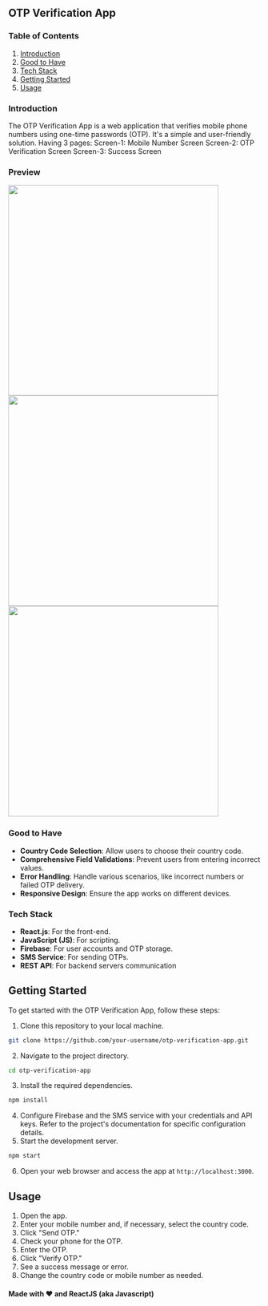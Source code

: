 ## OTP Verification App
### Table of Contents
1. [Introduction](#introduction)
2. [Good to Have](#good-to-have)
3. [Tech Stack](#tech-stack)
4. [Getting Started](#getting-started)
5. [Usage](#usage)

### Introduction

The OTP Verification App is a web application that verifies mobile phone numbers using one-time passwords (OTP). It's a simple and user-friendly solution.
Having 3 pages:
Screen-1: Mobile Number Screen
Screen-2: OTP Verification Screen
Screen-3: Success Screen 

### Preview
<img width="420" src="https://github.com/getlost01/phone_otp_verification_react_firebase/assets/79409258/24460807-db48-40e0-a72c-cdd72e4d30c1">
<br>
<img width="420" src="https://github.com/getlost01/phone_otp_verification_react_firebase/assets/79409258/ff4ee9ca-9924-427d-a7ba-f6580bc22b21">
<br>
<img width="420" src="https://github.com/getlost01/phone_otp_verification_react_firebase/assets/79409258/021c1ce2-a8b9-4e42-b3c6-d700fa790dab">


### Good to Have
- **Country Code Selection**: Allow users to choose their country code.
- **Comprehensive Field Validations**: Prevent users from entering incorrect values.
- **Error Handling**: Handle various scenarios, like incorrect numbers or failed OTP delivery.
- **Responsive Design**: Ensure the app works on different devices.

### Tech Stack
- **React.js**: For the front-end.
- **JavaScript (JS)**: For scripting.
- **Firebase**: For user accounts and OTP storage.
- **SMS Service**: For sending OTPs.
- **REST API**: For backend servers communication

## Getting Started

To get started with the OTP Verification App, follow these steps:
1. Clone this repository to your local machine.
```bash
git clone https://github.com/your-username/otp-verification-app.git
```
2. Navigate to the project directory.
```bash
cd otp-verification-app
```
3. Install the required dependencies.
```bash
npm install
```
4. Configure Firebase and the SMS service with your credentials and API keys. Refer to the project's documentation for specific configuration details.
5. Start the development server.
```bash
npm start
```
6. Open your web browser and access the app at `http://localhost:3000`.

## Usage

1. Open the app.
2. Enter your mobile number and, if necessary, select the country code.
3. Click "Send OTP."
4. Check your phone for the OTP.
5. Enter the OTP.
6. Click "Verify OTP."
7. See a success message or error.
8. Change the country code or mobile number as needed.

#### Made with ❤️ and ReactJS (aka Javascript)
